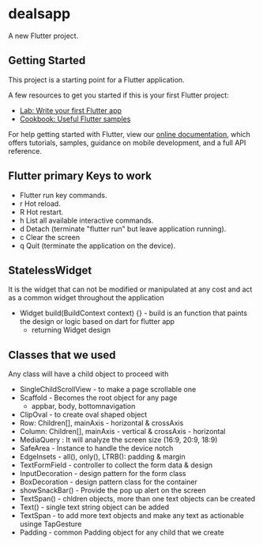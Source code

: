 # dealsapp

A new Flutter project.

## Getting Started

This project is a starting point for a Flutter application.

A few resources to get you started if this is your first Flutter project:

- [Lab: Write your first Flutter app](https://flutter.dev/docs/get-started/codelab)
- [Cookbook: Useful Flutter samples](https://flutter.dev/docs/cookbook)

For help getting started with Flutter, view our
[online documentation](https://flutter.dev/docs), which offers tutorials,
samples, guidance on mobile development, and a full API reference.


## Flutter primary Keys to work
- Flutter run key commands.
- r Hot reload. 
- R Hot restart.
- h List all available interactive commands.
- d Detach (terminate "flutter run" but leave application running).
- c Clear the screen
- q Quit (terminate the application on the device).

## StatelessWidget


It is the widget that can not be modified or manipulated at any cost and act as a common widget throughout the application
 - Widget build(BuildContext context) {} - build is an function that paints the design or logic based on dart for flutter app
    - returning Widget design


## Classes that we used
Any class will have a child object to proceed with
   - SingleChildScrollView - to make a page scrollable one
   - Scaffold - Becomes the root object for any page 
      - appbar, body, bottomnavigation
   - ClipOval - to create oval shaped object
   - Row: Children[], mainAxis - horizontal & crossAxis
   - Column: Children[], mainAxis - vertical & crossAxis - horizontal
   - MediaQuery : It will analyze the screen size (16:9, 20:9, 18:9)
   - SafeArea - Instance to handle the device notch
   - EdgeInsets - all(), only(), LTRB(): padding & margin
   - TextFormField - controller to collect the form data & design
   - InputDecoration - design pattern for the form class
   - BoxDecoration - design pattern class for the container
   - showSnackBar() - Provide the pop up alert on the screen
   - TextSpan() - chldren objects, more than one text objects can be created
   - Text() - single text string object can be added
   - TextSpan - to add more text objects and make any text as actionable usinge TapGesture
   - Padding - common Padding object for any child that we create
